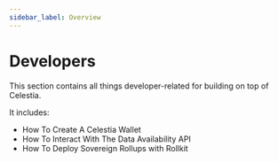 ```yaml
---
sidebar_label: Overview
---
```


# Developers

This section contains all things developer-related for building on top
of Celestia.

It includes:

* How To Create A Celestia Wallet
* How To Interact With The Data Availability API
* How To Deploy Sovereign Rollups with Rollkit
